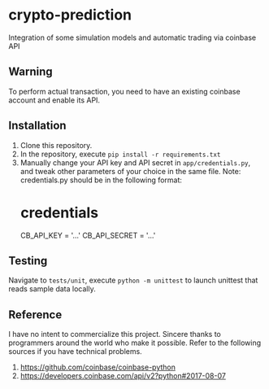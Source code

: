 # crypto-prediction

Integration of some simulation models and automatic trading via coinbase API

## Warning
To perform actual transaction, you need to have an existing coinbase account and enable its API.

## Installation

1) Clone this repository.
2) In the repository, execute `pip install -r requirements.txt`
3) Manually change your API key and API secret in ```app/credentials.py```, and tweak other parameters of your choice in the same file. Note: credentials.py should be in the following format:
	# credentials
	CB_API_KEY = '...'
	CB_API_SECRET = '...' 

## Testing
Navigate to ```tests/unit```, execute `python -m unittest` to launch unittest that reads sample data locally.

## Reference
I have no intent to commercialize this project. Sincere thanks to programmers around the world who make it possible. Refer to the following sources if you have technical problems.

1) https://github.com/coinbase/coinbase-python
2) https://developers.coinbase.com/api/v2?python#2017-08-07